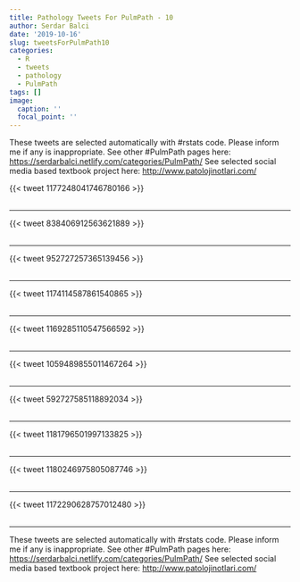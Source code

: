 ```yaml
---
title: Pathology Tweets For PulmPath - 10
author: Serdar Balci
date: '2019-10-16'
slug: tweetsForPulmPath10
categories:
  - R
  - tweets
  - pathology
  - PulmPath
tags: []
image:
  caption: ''
  focal_point: ''
---
```



These tweets are selected automatically with #rstats code. Please inform me if any is inappropriate.
See other #PulmPath pages here: https://serdarbalci.netlify.com/categories/PulmPath/ 
See selected social media based textbook project here: http://www.patolojinotlari.com/

{{< tweet 1177248041746780166 >}}
<br>
<br>
<hr>
{{< tweet 838406912563621889 >}}
<br>
<br>
<hr>
{{< tweet 952727257365139456 >}}
<br>
<br>
<hr>
{{< tweet 1174114587861540865 >}}
<br>
<br>
<hr>
{{< tweet 1169285110547566592 >}}
<br>
<br>
<hr>
{{< tweet 1059489855011467264 >}}
<br>
<br>
<hr>
{{< tweet 592727585118892034 >}}
<br>
<br>
<hr>
{{< tweet 1181796501997133825 >}}
<br>
<br>
<hr>
{{< tweet 1180246975805087746 >}}
<br>
<br>
<hr>
{{< tweet 1172290628757012480 >}}
<br>
<br>
<hr>


These tweets are selected automatically with #rstats code. Please inform me if any is inappropriate.
See other #PulmPath pages here: https://serdarbalci.netlify.com/categories/PulmPath/ 
See selected social media based textbook project here: http://www.patolojinotlari.com/
